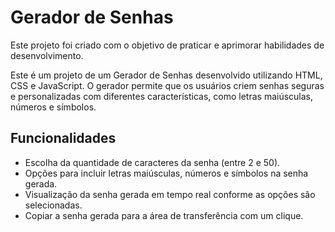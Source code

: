 # Gerador de Senhas

Este projeto foi criado com o objetivo de praticar e aprimorar habilidades de desenvolvimento.

Este é um projeto de um Gerador de Senhas desenvolvido utilizando HTML, CSS e JavaScript. O gerador permite que os usuários criem senhas seguras e personalizadas com diferentes características, como letras maiúsculas, números e símbolos.

## Funcionalidades

- Escolha da quantidade de caracteres da senha (entre 2 e 50).
- Opções para incluir letras maiúsculas, números e símbolos na senha gerada.
- Visualização da senha gerada em tempo real conforme as opções são selecionadas.
- Copiar a senha gerada para a área de transferência com um clique.

